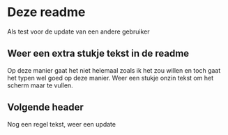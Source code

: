 # Deze readme 

Als test voor de update van een andere gebruiker

## Weer een extra stukje tekst in de readme 

Op deze manier gaat het niet helemaal zoals ik het zou willen en toch gaat het typen wel goed op deze manier. 
Weer een stukje onzin tekst om het scherm maar te vullen.

## Volgende header

Nog een regel tekst, weer een update
